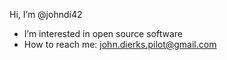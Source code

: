 Hi, I’m @johndi42
- I’m interested in open source software
- How to reach me: john.dierks.pilot@gmail.com

<!---
johndi42/johndi42 is a ✨ special ✨ repository because its `README.md` (this file) appears on your GitHub profile.
You can click the Preview link to take a look at your changes.
--->
